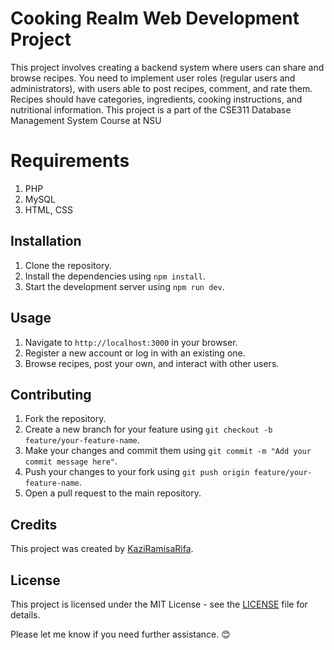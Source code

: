 # Cooking Realm Web Development Project

This project involves creating a backend system where users can share and browse recipes. You need to implement user roles (regular users and administrators), with users able to post recipes, comment, and rate them. Recipes should have categories, ingredients, cooking instructions, and nutritional information.
This project is a part of the CSE311 Database Management System Course at NSU

# Requirements 

1. PHP
2. MySQL
3. HTML, CSS

## Installation
1. Clone the repository.
2. Install the dependencies using `npm install`.
3. Start the development server using `npm run dev`.

## Usage

1. Navigate to `http://localhost:3000` in your browser.
2. Register a new account or log in with an existing one.
3. Browse recipes, post your own, and interact with other users.

## Contributing

1. Fork the repository.
2. Create a new branch for your feature using `git checkout -b feature/your-feature-name`.
3. Make your changes and commit them using `git commit -m "Add your commit message here"`.
4. Push your changes to your fork using `git push origin feature/your-feature-name`.
5. Open a pull request to the main repository.

## Credits

This project was created by [KaziRamisaRifa](https://github.com/kaziramisarifa).

## License

This project is licensed under the MIT License - see the [LICENSE](LICENSE) file for details.

Please let me know if you need further assistance. 😊

